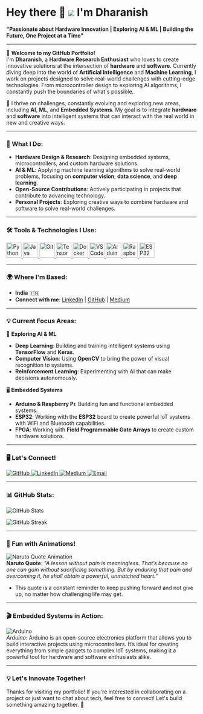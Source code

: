 # Hey there 👋 ![](https://user-images.githubusercontent.com/18350557/176309783-0785949b-9127-417c-8b55-ab5a4333674e.gif) **I'm Dharanish**

**"Passionate about Hardware Innovation | Exploring AI & ML | Building the Future, One Project at a Time"**

---

🌟 **Welcome to my GitHub Portfolio!**  
I'm **Dharanish**, a **Hardware Research Enthusiast** who loves to create innovative solutions at the intersection of **hardware** and **software**. Currently diving deep into the world of **Artificial Intelligence** and **Machine Learning**, I work on projects designed to solve real-world challenges with cutting-edge technologies. From microcontroller design to exploring AI algorithms, I constantly push the boundaries of what's possible.

🚀 I thrive on challenges, constantly evolving and exploring new areas, including **AI**, **ML**, and **Embedded Systems**. My goal is to integrate **hardware** and **software** into intelligent systems that can interact with the real world in new and creative ways.

---

### **🔧 What I Do:**

- **Hardware Design & Research**: Designing embedded systems, microcontrollers, and custom hardware solutions.
- **AI & ML**: Applying machine learning algorithms to solve real-world problems, focusing on **computer vision**, **data science**, and **deep learning**.
- **Open-Source Contributions**: Actively participating in projects that contribute to advancing technology.
- **Personal Projects**: Exploring creative ways to combine hardware and software to solve real-world challenges.

---

### **🛠️ Tools & Technologies I Use:**

<p align="left">
  <a href="https://www.python.org/" target="_blank" rel="noreferrer">
    <img src="https://raw.githubusercontent.com/danielcranney/readme-generator/main/public/icons/skills/python-colored.svg" width="40" height="40" alt="Python" />
  </a>
  <a href="https://www.oracle.com/java/" target="_blank" rel="noreferrer">
    <img src="https://raw.githubusercontent.com/danielcranney/readme-generator/main/public/icons/skills/java-colored.svg" width="40" height="40" alt="Java" />
  </a>
  <a href="https://github.com/" target="_blank" rel="noreferrer">
    <img src="https://raw.githubusercontent.com/danielcranney/readme-generator/main/public/icons/skills/git-colored.svg" width="40" height="40" alt="Git" />
  </a>
  <a href="https://www.tensorflow.org/" target="_blank" rel="noreferrer">
    <img src="https://raw.githubusercontent.com/danielcranney/readme-generator/main/public/icons/skills/tensorflow-colored.svg" width="40" height="40" alt="TensorFlow" />
  </a>
  <a href="https://www.docker.com/" target="_blank" rel="noreferrer">
    <img src="https://raw.githubusercontent.com/danielcranney/readme-generator/main/public/icons/skills/docker-colored.svg" width="40" height="40" alt="Docker" />
  </a>
  <a href="https://code.visualstudio.com/" target="_blank" rel="noreferrer">
    <img src="https://raw.githubusercontent.com/danielcranney/readme-generator/main/public/icons/skills/visualstudiocode.svg" width="40" height="40" alt="VS Code" />
  </a>
  <a href="https://www.arduino.cc/" target="_blank" rel="noreferrer">
    <img src="https://raw.githubusercontent.com/danielcranney/readme-generator/main/public/icons/skills/arduino-colored.svg" width="40" height="40" alt="Arduino" />
  </a>
  <a href="https://www.raspberrypi.org/" target="_blank" rel="noreferrer">
    <img src="https://raw.githubusercontent.com/danielcranney/readme-generator/main/public/icons/skills/raspberrypi-colored.svg" width="40" height="40" alt="Raspberry Pi" />
  </a>
  <a href="https://www.espressif.com/en/products/hardware/esp32/overview" target="_blank" rel="noreferrer">
    <img src="https://upload.wikimedia.org/wikipedia/commons/4/43/ESP32_Logo.svg" width="40" height="40" alt="ESP32" />
  </a>
</p>

---

### **🌍 Where I'm Based:**
- **India** 🇮🇳  
- **Connect with me**: [LinkedIn](https://www.linkedin.com/in/dharanish-m-690127256/) | [GitHub](https://github.com/dharanishmadesh) | [Medium](https://medium.com/@waranmadesh826)

---

### **💡 Current Focus Areas:**

🚀 **Exploring AI & ML**  
- **Deep Learning**: Building and training intelligent systems using **TensorFlow** and **Keras**.  
- **Computer Vision**: Using **OpenCV** to bring the power of visual recognition to systems.  
- **Reinforcement Learning**: Experimenting with AI that can make decisions autonomously.

🖥️ **Embedded Systems**  
- **Arduino & Raspberry Pi**: Building fun and functional embedded systems.  
- **ESP32**: Working with the **ESP32** board to create powerful IoT systems with WiFi and Bluetooth capabilities.
- **FPGA**: Working with **Field Programmable Gate Arrays** to create custom hardware solutions.

---

### **🖥️ Let's Connect!**

<p align="left">
  <a href="https://github.com/dharanishmadesh" target="_blank" rel="noreferrer">
    <img src="https://img.shields.io/badge/GitHub-100000?style=flat&logo=github&logoColor=white" alt="GitHub" />
  </a> 
  <a href="https://www.linkedin.com/in/dharanish-m-690127256/" target="_blank" rel="noreferrer">
    <img src="https://img.shields.io/badge/LinkedIn-0A66C2?style=flat&logo=linkedin&logoColor=white" alt="LinkedIn" />
  </a> 
  <a href="https://medium.com/@waranmadesh826" target="_blank" rel="noreferrer">
    <img src="https://img.shields.io/badge/Medium-12100E?style=flat&logo=medium&logoColor=white" alt="Medium" />
  </a> 
  <a href="mailto:waranmadesh826@ngmail.com" target="_blank" rel="noreferrer">
    <img src="https://img.shields.io/badge/Email-D14836?style=flat&logo=gmail&logoColor=white" alt="Email" />
  </a>
</p>

---

### **📊 GitHub Stats:**

![GitHub Stats](https://github-readme-stats.vercel.app/api?username=dharanishmadesh&show_icons=true&hide=&count_private=true&title_color=0891b2&text_color=ffffff&icon_color=ffffff&bg_color=1c1917&hide_border=true)

![GitHub Streak](https://github-readme-streak-stats.herokuapp.com/?user=dharanishmadesh&stroke=ffffff&background=1c1917&ring=0891b2&fire=0891b2&currStreakNum=ffffff&currStreakLabel=0891b2&sideNums=ffffff&sideLabels=ffffff&dates=ffffff&hide_border=true)

---

### **🚀 Fun with Animations!**
![Naruto Quote Animation](https://media.giphy.com/media/LEV3OJQG0XXnq/giphy.gif?cid=790b7611p8jbewmam6w268vfzerfr83n5v0yxsnbodqss0cs&ep=v1_gifs_search&rid=giphy.gif&ct=g)  
**Naruto Quote**: *"A lesson without pain is meaningless. That’s because no one can gain without sacrificing something. But by enduring that pain and overcoming it, he shall obtain a powerful, unmatched heart."*  
- This quote is a constant reminder to keep pushing forward and not give up, no matter how challenging life may get.

---

### **🎬 Embedded Systems in Action:**

![Arduino](https://media.giphy.com/media/mFDWuDppjQJjite6FS/giphy.gif?cid=790b7611yeuarqn7kdo10fw70pxocn3qiu943owreks556tj&ep=v1_gifs_search&rid=giphy.gif&ct=g)  
*Arduino*: Arduino is an open-source electronics platform that allows you to build interactive projects using microcontrollers. It’s ideal for creating everything from simple gadgets to complex IoT systems, making it a powerful tool for hardware and software enthusiasts alike.

---

### **💡 Let's Innovate Together!**

Thanks for visiting my portfolio! If you're interested in collaborating on a project or just want to chat about tech, feel free to connect! Let's build something amazing together. 🚀
